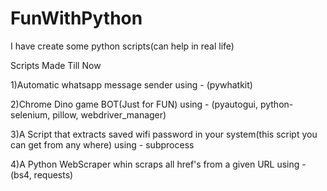 # FunWithPython

I have create some python scripts(can help in real life)

Scripts Made Till Now

1)Automatic whatsapp message sender using - (pywhatkit)

2)Chrome Dino game BOT(Just for FUN) using - (pyautogui, python-selenium, pillow, webdriver_manager)

3)A Script that extracts saved wifi password in your system(this script you can get from any where) using - subprocess

4)A Python WebScraper whin scraps all href's from a given URL using - (bs4, requests)

